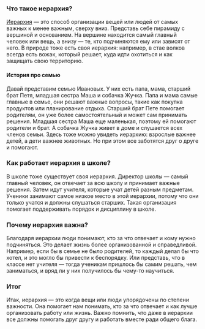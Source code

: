 ### Что такое иерархия?

[Иерархия](Иерархия.md) — это способ организации вещей или людей от самых важных к менее важным, сверху вниз. Представь себе пирамиду с вершиной и основанием. На вершине находится самый главный человек или вещь, а внизу — те, кто подчиняются ему или зависят от него. В природе тоже есть своя иерархия: например, в стае волков всегда есть вожак, который решает, куда идти охотиться и как защищать свою территорию.

#### История про семью

Давай представим семью Ивановых. У них есть папа, мама, старший брат Петя, младшая сестра Маша и собачка Жучка. Папа и мама самые главные в семье, они решают важные вопросы, такие как покупка продуктов или планирование отдыха. Старший брат Пете помогает родителям, он уже более самостоятельный и может сам принимать решения. Младшая сестра Маша еще маленькая, поэтому ей помогают родители и брат. А собачка Жучка живет в доме и слушается всех членов семьи. Здесь тоже можно увидеть иерархию: взрослые важнее детей, а дети важнее животных. Но при этом все заботятся друг о друге и помогают.

### Как работает иерархия в школе?

В школе тоже существует своя иерархия. Директор школы — самый главный человек, он отвечает за всю школу и принимает важные решения. Затем идут учителя, которые учат детей разным предметам. Ученики занимают самое низкое место в этой иерархии, потому что они только учатся и должны слушаться старших. Такая организация помогает поддерживать порядок и дисциплину в школе.

### Почему иерархия важна?

Благодаря иерархии люди понимают, кто за что отвечает и кому нужно подчиняться. Это делает жизнь более организованной и справедливой. Например, если бы в семье не было родителей, то каждый делал бы что хотел, и это могло бы привести к беспорядку. Или представь, что в классе нет учителя — тогда ученикам пришлось бы самим решать, чем заниматься, и вряд ли у них получилось бы чему-то научиться.

### Итог

Итак, иерархия — это когда вещи или люди упорядочены по степени важности. Она помогает нам понимать, кто за что отвечает и как лучше организовать работу или жизнь. Важно помнить, что даже в иерархии все должны помогать друг другу и работать вместе ради общего блага.